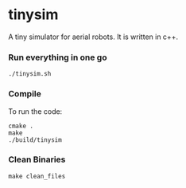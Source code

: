 # tinysim
A tiny simulator for aerial robots.
It is written in c++.

### Run everything in one go

```console
./tinysim.sh
```

### Compile

To run the code:

```console
cmake .
make
./build/tinysim
```


### Clean Binaries

```console
make clean_files
```